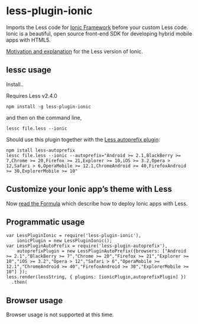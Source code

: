 less-plugin-ionic
========================

Imports the Less code for [Ionic Framework](http://ionicframework.com/) before your custom Less code. Ionic is a beautiful, open source front-end SDK for developing hybrid mobile apps with HTML5. 

<a href="http://bassjobsen.weblogs.fm/less-ionic-framework/">Motivation and explanation</a> for the Less version of Ionic.

## lessc usage

Install..

Requires Less v2.4.0

```
npm install -g less-plugin-ionic
```

and then on the command line,

```
lessc file.less --ionic
```

Should use this plugin together with the <a href="https://github.com/less/less-plugin-autoprefix">Less autoprefix plugin</a>:
```
npm istall less-autoprefix
lessc file.less --ionic --autoprefix="Android >= 2.1,BlackBerry >= 7,Chrome >= 20,Firefox >= 21,Explorer >= 10,iOS >= 3.2,Opera > 12,Safari > 6,OperaMobile >= 12.1,ChromeAndroid >= 40,FirefoxAndroid >= 30,ExplorerMobile >= 10" 

```
## Customize your Ionic app’s theme with Less

Now [read the Formula](https://github.com/bassjobsen/ionic-learn/blob/less/content/formulas/working-with-less/article.md) which describe how to deploy Ionic apps with Less. 


## Programmatic usage

```
var LessPluginIonic = require('less-plugin-ionic'),
    ionicPlugin = new LessPluginIonic();
var LessPluginAutoPrefix = require('less-plugin-autoprefix'),
    autoprefixPlugin = new LessPluginAutoPrefix({browsers: ["Android >= 2.1","BlackBerry >= 7","Chrome >= 20","Firefox >= 21","Explorer >= 10","iOS >= 3.2","Opera > 12","Safari > 6","OperaMobile >= 12.1","ChromeAndroid >= 40","FirefoxAndroid >= 30","ExplorerMobile >= 10"] });  
less.render(lessString, { plugins: [ionicPlugin,autoprefixPlugin] })
  .then(
```

## Browser usage

Browser usage is not supported at this time.
